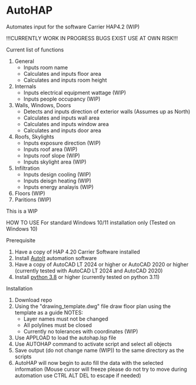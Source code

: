 # AutoHAP
Automates input for the software Carrier HAP4.2 (WIP)

!!!CURRENTLY WORK IN PROGRESS BUGS EXIST USE AT OWN RISK!!!

Current list of functions

1. General
    - Inputs room name
    - Calculates and inputs floor area
    - Calculates and inputs room height
2. Internals
    - Inputs electrical equipment wattage (WIP)
    - Inputs people occupancy (WIP)
3. Walls, Windows, Doors
    - Detects and inputs direction of exterior walls (Assumes up as North)
    - Calculates and inputs wall area
    - Calculates and inputs window area
    - Calculates and inputs door area
4. Roofs, Skylights
    - Inputs exposure direction (WIP)
    - Inputs roof area (WIP)
    - Inputs roof slope (WIP)
    - Inputs skylight area (WIP)
5. Infiltration
    - Inputs design cooling (WIP)
    - Inputs deisgn heating (WIP)
    - Inputs energy analayis (WIP)
6. Floors (WIP)
7. Paritions (WIP)

This is a WIP

HOW TO USE
For standard Windows 10/11 installation only (Tested on Windows 10)

Prerequisite
1. Have a copy of HAP 4.20 Carrier Software installed
2. Install [AutoIt](https://www.autoitscript.com/site/autoit/downloads/) automation software
3. Have a copy of AutoCAD LT 2024 or higher or AutoCAD 2020 or higher (currently tested with AutoCAD LT 2024 and AutoCAD 2020)
4. Install [python 3.8](https://www.python.org/downloads/) or higher (currently tested on python 3.11)

Installation
1. Download repo
2. Using the "drawing_template.dwg" file draw floor plan using the template as a guide
NOTES:
   - Layer names must not be changed
   - All polylines must be closed
   - Currently no tolerances with coordinates (WIP)
4. Use APPLOAD to load the autohap.lsp file
5. Use AUTOHAP command to activate script and select all objects
6. Save output (do not change name (WIP)) to the same directory as the scripts
7. AutoHAP will now begin to auto fill the data with the selected information (Mouse cursor will freeze please do not try to move during automation use CTRL ALT DEL to escape if needed)
